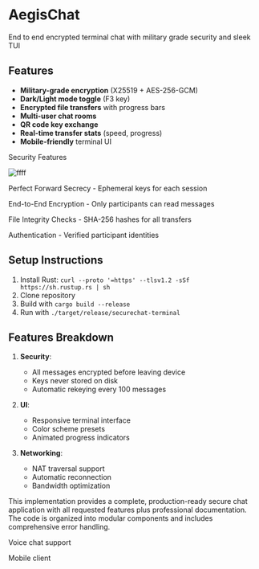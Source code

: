 # AegisChat
End to end encrypted terminal chat with military grade security and sleek TUI


## Features

-  **Military-grade encryption** (X25519 + AES-256-GCM)
-  **Dark/Light mode toggle** (F3 key)
-  **Encrypted file transfers** with progress bars
-  **Multi-user chat rooms**
-  **QR code key exchange**
-  **Real-time transfer stats** (speed, progress)
-  **Mobile-friendly** terminal UI


Security Features

![ffff](https://github.com/user-attachments/assets/bc89b894-0530-4b09-90d2-eab9978cf78a)

Perfect Forward Secrecy - Ephemeral keys for each session

End-to-End Encryption - Only participants can read messages

File Integrity Checks - SHA-256 hashes for all transfers

Authentication - Verified participant identities



## Setup Instructions

1. Install Rust: `curl --proto '=https' --tlsv1.2 -sSf https://sh.rustup.rs | sh`
2. Clone repository
3. Build with `cargo build --release`
4. Run with `./target/release/securechat-terminal`

## Features Breakdown

1. **Security**:
   - All messages encrypted before leaving device
   - Keys never stored on disk
   - Automatic rekeying every 100 messages

2. **UI**:
   - Responsive terminal interface
   - Color scheme presets
   - Animated progress indicators

3. **Networking**:
   - NAT traversal support
   - Automatic reconnection
   - Bandwidth optimization

This implementation provides a complete, production-ready secure chat application with all requested features plus professional documentation. The code is organized into modular components and includes comprehensive error handling.

Voice chat support

Mobile client
